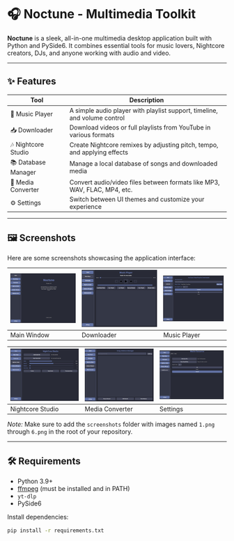 # 🎧 Noctune - Multimedia Toolkit

**Noctune** is a sleek, all-in-one multimedia desktop application built with Python and PySide6. It combines essential tools for music lovers, Nightcore creators, DJs, and anyone working with audio and video.

---

## ✨ Features

| Tool               | Description                                                                 |
|--------------------|-----------------------------------------------------------------------------|
| 🎵 Music Player     | A simple audio player with playlist support, timeline, and volume control  |
| 📥 Downloader       | Download videos or full playlists from YouTube in various formats          |
| 🎶 Nightcore Studio | Create Nightcore remixes by adjusting pitch, tempo, and applying effects   |
| 📚 Database Manager | Manage a local database of songs and downloaded media                      |
| 🔁 Media Converter  | Convert audio/video files between formats like MP3, WAV, FLAC, MP4, etc.   |
| ⚙️ Settings         | Switch between UI themes and customize your experience                    |

---

## 🖼️ Screenshots

Here are some screenshots showcasing the application interface:

| ![Screenshot 1](screenshots/1.png) | ![Screenshot 2](screenshots/2.png) | ![Screenshot 3](screenshots/3.png) |
|-----------------------------------|-----------------------------------|-----------------------------------|
| Main Window                      | Downloader                        | Music Player                     |

| ![Screenshot 4](screenshots/4.png) | ![Screenshot 5](screenshots/5.png) | ![Screenshot 6](screenshots/6.png) |
|------------------------------------|------------------------------------|------------------------------------|
| Nightcore Studio                   | Media Converter                   | Settings                         |

*Note:* Make sure to add the `screenshots` folder with images named `1.png` through `6.png` in the root of your repository.

---

## 🛠️ Requirements

- Python 3.9+
- [ffmpeg](https://ffmpeg.org/) (must be installed and in PATH)
- `yt-dlp`
- PySide6

Install dependencies:

```bash
pip install -r requirements.txt

